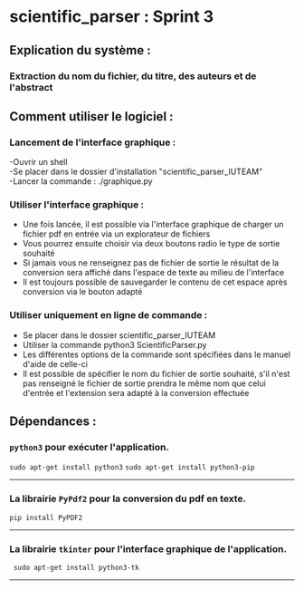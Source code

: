 # scientific_parser : Sprint 3

## Explication du système :

### Extraction du nom du fichier, du titre, des auteurs et de l'abstract

## Comment utiliser le logiciel :

### Lancement de l'interface graphique :
  
  -Ouvrir un shell  
  -Se placer dans le dossier d'installation "scientific_parser_IUTEAM"  
  -Lancer la commande : ./graphique.py  

### Utiliser l'interface graphique :

  - Une fois lancée, il est possible via l'interface graphique de charger un fichier pdf en entrée via un explorateur de fichiers
  - Vous pourrez ensuite choisir via deux boutons radio le type de sortie souhaité
  - Si jamais vous ne renseignez pas de fichier de sortie le résultat de la conversion sera affiché dans l'espace de texte au milieu de l'interface
  - Il est toujours possible de sauvegarder le contenu de cet espace après conversion via le bouton adapté


### Utiliser uniquement en ligne de commande :

  - Se placer dans le dossier scientific_parser_IUTEAM
  - Utiliser la commande python3 ScientificParser.py
  - Les différentes options de la commande sont spécifiées dans le manuel d'aide de celle-ci
  - Il est possible de spécifier le nom du fichier de sortie souhaité, s'il n'est pas renseigné le fichier de sortie prendra le même nom que celui d'entrée et l'extension sera adapté à la conversion effectuée 


## Dépendances :

### ```python3``` pour exécuter l'application. 
`sudo apt-get install python3`
`sudo apt-get install python3-pip`

---
### La librairie ```PyPdf2``` pour la conversion du pdf en texte.

`pip install PyPDF2`

---
### La librairie ```tkinter``` pour l'interface graphique de l'application.

` sudo apt-get install python3-tk`

---
